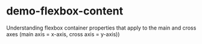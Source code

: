 # demo-flexbox-content
Understanding flexbox container properties that apply to the main and cross axes (main axis = x-axis, cross axis = y-axis)) 
